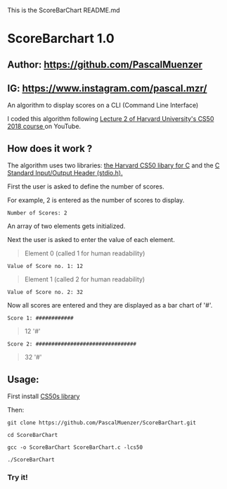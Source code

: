 This is the ScoreBarChart README.md
# ScoreBarchart 1.0
## Author: https://github.com/PascalMuenzer
## IG: https://www.instagram.com/pascal.mzr/
An algorithm to display scores on a CLI (Command Line Interface)

I coded this algorithm following [Lecture 2 of Harvard University's CS50 2018 course ](https://www.youtube.com/watch?v=ba7e4mksR5I&list=PLWKjhJtqVAbmGw5fN5BQlwuug-8bDmabi&index=3) on YouTube.
## How does it work ?
The algorithm uses two libraries:
[the Harvard CS50 libary for C](https://github.com/cs50/libcs50) and the [C Standard Input/Output Header (stdio.h).](https://www.gnu.org/software/m68hc11/examples/stdio_8h-source.html)

First the user is asked to define the number of scores.

For example, 2 is entered as the number of scores to display.

`Number of Scores: 2`

An array of two elements gets initialized.

Next the user is asked to enter the value of each element.


> Element 0 (called 1 for human readability)

`Value of Score no. 1: 12`

> Element 1 (called 2 for human readability)

`Value of Score no. 2: 32`

Now all scores are entered and they are displayed as a bar chart of '#'.

`Score 1: ############ ` 
> 12 '#'

`Score 2: ################################ `
> 32 '#'

## Usage:

First install [CS50s library](https://github.com/cs50/libcs50)

Then:

`git clone https://github.com/PascalMuenzer/ScoreBarChart.git`

`cd ScoreBarChart`

`gcc -o ScoreBarChart ScoreBarChart.c -lcs50`

`./ScoreBarChart`

### Try it!
